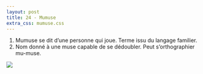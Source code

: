 ```yaml
---
layout: post
title: 24 - Mumuse
extra_css: mumuse.css
---
```


1. Mumuse se dit d’une personne qui joue. Terme issu du langage familier.
2. Nom donné à une muse capable de se dédoubler. Peut s’orthographier mu-muse.

<img src="/img/24.mumuse.jpg" />